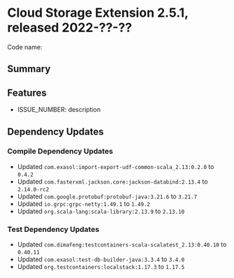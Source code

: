 # Cloud Storage Extension 2.5.1, released 2022-??-??

Code name:

## Summary

## Features

* ISSUE_NUMBER: description

## Dependency Updates

### Compile Dependency Updates

* Updated `com.exasol:import-export-udf-common-scala_2.13:0.2.0` to `0.4.2`
* Updated `com.fasterxml.jackson.core:jackson-databind:2.13.4` to `2.14.0-rc2`
* Updated `com.google.protobuf:protobuf-java:3.21.6` to `3.21.7`
* Updated `io.grpc:grpc-netty:1.49.1` to `1.49.2`
* Updated `org.scala-lang:scala-library:2.13.9` to `2.13.10`

### Test Dependency Updates

* Updated `com.dimafeng:testcontainers-scala-scalatest_2.13:0.40.10` to `0.40.11`
* Updated `com.exasol:test-db-builder-java:3.3.4` to `3.4.0`
* Updated `org.testcontainers:localstack:1.17.3` to `1.17.5`
